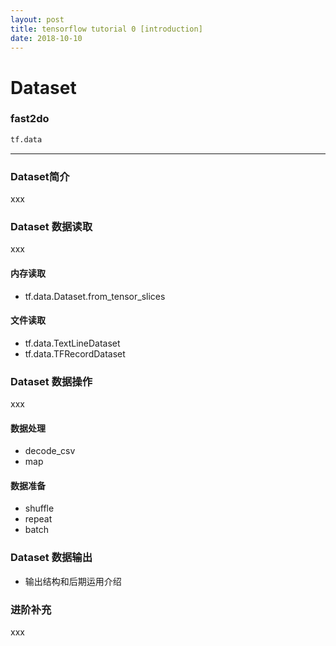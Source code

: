 ```yaml
---
layout: post
title: tensorflow tutorial 0 [introduction]
date: 2018-10-10
---
```


# Dataset 

### fast2do

```python
tf.data
```

---

### Dataset简介
xxx

### Dataset 数据读取
xxx

#### 内存读取
- tf.data.Dataset.from_tensor_slices


#### 文件读取
- tf.data.TextLineDataset
- tf.data.TFRecordDataset

### Dataset 数据操作
xxx

#### 数据处理
- decode_csv
- map


#### 数据准备
- shuffle
- repeat
- batch

### Dataset 数据输出
- 输出结构和后期运用介绍

### 进阶补充
xxx







